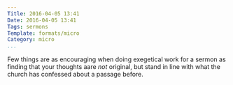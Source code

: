 ```yaml
---
Title: 2016-04-05 13:41
Date: 2016-04-05 13:41
Tags: sermons
Template: formats/micro
Category: micro
...
```


Few things are as encouraging when doing exegetical work for a sermon as finding that your thoughts aare *not* original, but stand in line with what the church has confessed about a passage before.
